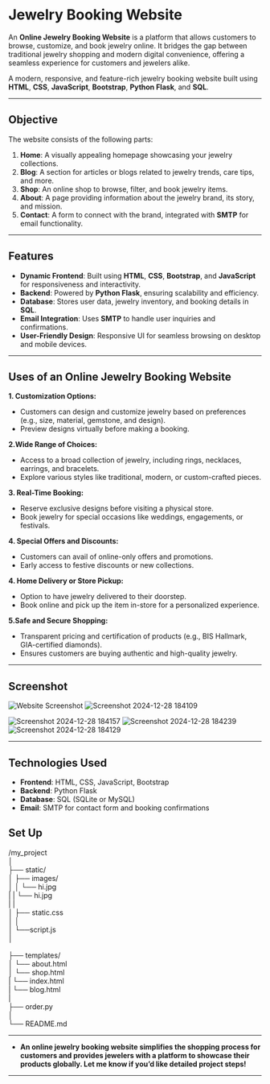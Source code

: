 # Jewelry Booking Website
An **Online Jewelry Booking Website** is a platform that allows customers to browse, customize, and book jewelry online. It bridges the gap between traditional jewelry shopping and modern digital convenience, offering a seamless experience for customers and jewelers alike.

A modern, responsive, and feature-rich jewelry booking website built using **HTML**, **CSS**, **JavaScript**, **Bootstrap**, **Python Flask**, and **SQL**.

---

## Objective

The website consists of the following parts:

1. **Home**: A visually appealing homepage showcasing your jewelry collections.
2. **Blog**: A section for articles or blogs related to jewelry trends, care tips, and more.
3. **Shop**: An online shop to browse, filter, and book jewelry items.
4. **About**: A page providing information about the jewelry brand, its story, and mission.
5. **Contact**: A form to connect with the brand, integrated with **SMTP** for email functionality.

---

## Features

- **Dynamic Frontend**: Built using **HTML**, **CSS**, **Bootstrap**, and **JavaScript** for responsiveness and interactivity.
- **Backend**: Powered by **Python Flask**, ensuring scalability and efficiency.
- **Database**: Stores user data, jewelry inventory, and booking details in **SQL**.
- **Email Integration**: Uses **SMTP** to handle user inquiries and confirmations.
- **User-Friendly Design**: Responsive UI for seamless browsing on desktop and mobile devices.

---

## Uses of an Online Jewelry Booking Website

**1. Customization Options:**

- Customers can design and customize jewelry based on preferences (e.g., size, material, gemstone, and design).
- Preview designs virtually before making a booking.

**2.Wide Range of Choices:**

- Access to a broad collection of jewelry, including rings, necklaces, earrings, and bracelets.
- Explore various styles like traditional, modern, or custom-crafted pieces.

**3. Real-Time Booking:**

- Reserve exclusive designs before visiting a physical store.
- Book jewelry for special occasions like weddings, engagements, or festivals.

**4. Special Offers and Discounts:**

- Customers can avail of online-only offers and promotions.
- Early access to festive discounts or new collections.

**4. Home Delivery or Store Pickup:**

- Option to have jewelry delivered to their doorstep.
- Book online and pick up the item in-store for a personalized experience.

**5.Safe and Secure Shopping:**

- Transparent pricing and certification of products (e.g., BIS Hallmark, GIA-certified diamonds).
- Ensures customers are buying authentic and high-quality jewelry.

---
## Screenshot

![Website Screenshot](https://i.postimg.cc/MGmvJ0df/IMG-20241228-WA0004.jpg)
![Screenshot 2024-12-28 184109](https://github.com/user-attachments/assets/2b8d2083-bb09-4672-9598-78aa5862a2ed)

![Screenshot 2024-12-28 184157](https://github.com/user-attachments/assets/6f223da6-98fd-4c0a-9cf9-1b5788b57309)
![Screenshot 2024-12-28 184239](https://github.com/user-attachments/assets/1802e29c-3ad0-4843-b6e7-c207f986c536)
![Screenshot 2024-12-28 184129](https://github.com/user-attachments/assets/36021c8d-9448-43f1-b05c-e884b24ee863)

---

## Technologies Used

- **Frontend**: HTML, CSS, JavaScript, Bootstrap
- **Backend**: Python Flask
- **Database**: SQL (SQLite or MySQL)
- **Email**: SMTP for contact form and booking confirmations

## Set Up

/my_project<br>
│<br>
├── static/<br>
│   ├── images/<br>
│   │   └── hi.jpg<br>
|   |   └── hi.jpg<br>
|   |<br>
│   ├── static.css<br>
│   │<br>
│   └──script.js<br>
│<br>       
├── templates/<br>
│   └── about.html<br>
│   └── shop.html<br>
|   └── index.html<br>
|   └── blog.html<br>
|<br>
├── order.py<br>
│<br>
└── README.md<br>



---
- **An online jewelry booking website simplifies the shopping process for customers and provides jewelers with a platform to showcase their products globally. Let me know if you’d like detailed project steps!**















---






